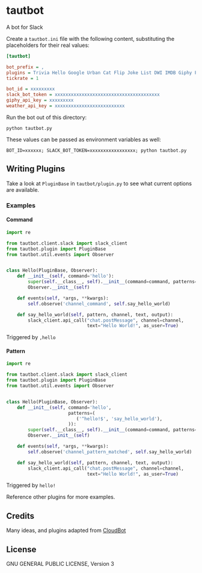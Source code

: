 # tautbot

A bot for Slack

Create a `tautbot.ini` file with the following content, substituting the placeholders for their real values:

```ini
[tautbot]

bot_prefix = ,
plugins = Trivia Hello Google Urban Cat Flip Joke List DWI IMDB Giphy Factoid Fight Ask Calc Weather
tickrate = 1

bot_id = xxxxxxxxx
slack_bot_token = xxxxxxxxxxxxxxxxxxxxxxxxxxxxxxxxxxxxxxx
giphy_api_key = xxxxxxxxx
weather_api_key = xxxxxxxxxxxxxxxxxxxxxxxxxx
```

Run the bot out of this directory:

```
python tautbot.py
```

These values can be passed as environment variables as well: 

```
BOT_ID=xxxxxx; SLACK_BOT_TOKEN=xxxxxxxxxxxxxxxxx; python tautbot.py
```

## Writing Plugins

Take a look at `PluginBase` in `tautbot/plugin.py` to see what current options are available.

### Examples

#### Command

```python
import re

from tautbot.client.slack import slack_client
from tautbot.plugin import PluginBase
from tautbot.util.events import Observer


class Hello(PluginBase, Observer):
    def __init__(self, command='hello'):
        super(self.__class__, self).__init__(command=command, patterns=patterns)
        Observer.__init__(self)

    def events(self, *args, **kwargs):
        self.observe('channel_command', self.say_hello_world)

    def say_hello_world(self, pattern, channel, text, output):
        slack_client.api_call("chat.postMessage", channel=channel,
                              text="Hello World!", as_user=True)
```

Triggered by `,hello`

#### Pattern

```python
import re

from tautbot.client.slack import slack_client
from tautbot.plugin import PluginBase
from tautbot.util.events import Observer


class Hello(PluginBase, Observer):
    def __init__(self, command='hello',
                       patterns=(
                          ('^hello!$', 'say_hello_world'),
                       )):
        super(self.__class__, self).__init__(command=command, patterns=patterns)
        Observer.__init__(self)

    def events(self, *args, **kwargs):
        self.observe('channel_pattern_matched', self.say_hello_world)

    def say_hello_world(self, pattern, channel, text, output):
        slack_client.api_call("chat.postMessage", channel=channel,
                              text="Hello World!", as_user=True)
```

Triggered by `hello!`

Reference other plugins for more examples.

## Credits

Many ideas, and plugins adapted from [CloudBot](https://github.com/CloudBotIRC/CloudBot)

## License

GNU GENERAL PUBLIC LICENSE, Version 3